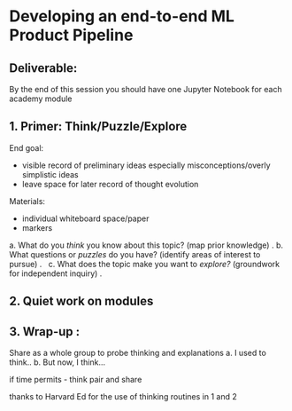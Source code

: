 # Developing an end-to-end ML Product Pipeline 

## Deliverable: 
By the end of this session you should have one Jupyter Notebook for each academy module 

## 1. Primer: Think/Puzzle/Explore 

End goal: 
- visible record of preliminary ideas especially misconceptions/overly simplistic ideas
- leave space for later record of thought evolution

Materials:
- individual whiteboard space/paper 
- markers

a. What do you *think* you know about this topic? (map prior knowledge) . 
b. What questions or *puzzles* do you have? (identify areas of interest to pursue) .  
c. What does the topic make you want to *explore?* (groundwork for independent inquiry) .  

## 2. Quiet work on modules 

## 3. Wrap-up : 

Share as a whole group to probe thinking and explanations
a. I used to think..
b. But now, I think...

if time permits - think pair and share

thanks to Harvard Ed for the use of thinking routines in 1 and 2
